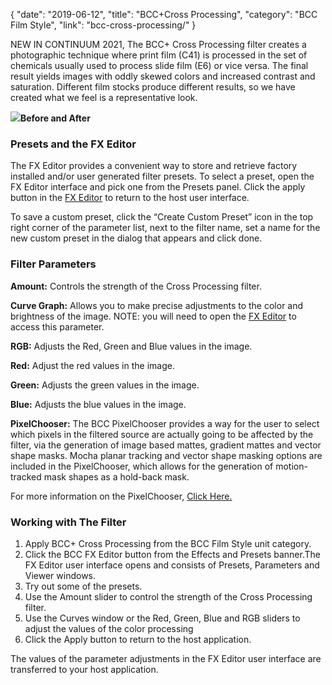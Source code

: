 {
"date": "2019-06-12",
"title": "BCC+Cross Processing",
"category": "BCC Film Style",
"link": "bcc-cross-processing/"
}

 
NEW IN CONTINUUM 2021, The BCC+ Cross Processing filter creates a photographic technique where print film (C41) is processed in the set of chemicals usually used to process slide film (E6) or vice versa. The final result yields images with oddly skewed colors and increased contrast and saturation. Different film stocks produce different results, so we have created what we feel is a representative look. 


![](https://borisfx-com-res.cloudinary.com/image/upload//documentation/continuum/uploads/2020/10/Image_202.png)**Before and After**
### Presets and the FX Editor


The FX Editor provides a convenient way to store and retrieve factory installed and/or user generated filter presets. To select a preset, open the FX Editor interface and pick one from the Presets panel. Click the apply button in the [FX Editor](/documentation/continuum/bcc-fx-editor) to return to the host user interface. 


To save a custom preset, click the “Create Custom Preset” icon in the top right corner of the parameter list, next to the filter name, set a name for the new custom preset in the dialog that appears and click done. 


### Filter Parameters


**Amount:** Controls the strength of the Cross Processing filter.


**Curve Graph:** Allows you to make precise adjustments to the color and brightness of the image. NOTE: you will need to open the [FX Editor](/documentation/continuum/bcc-fx-editor) to access this parameter.


**RGB:** Adjusts the Red, Green and Blue values in the image.


**Red:** Adjust the red values in the image.


**Green:** Adjusts the green values in the image.


**Blue:** Adjusts the blue values in the image.


**PixelChooser:**  The BCC PixelChooser provides a way for the user to select which pixels in the filtered source are actually going to be affected by the filter, via the generation of image based mattes, gradient mattes and vector shape masks. Mocha planar tracking and vector shape masking options are included in the PixelChooser, which allows for the generation of motion-tracked mask shapes as a hold-back mask. 


For more information on the PixelChooser, [Click Here.﻿](/documentation/continuum/)


### Working with The Filter


1. Apply BCC+ Cross Processing from the BCC Film Style unit category.
2. Click the BCC FX Editor button from the Effects and Presets banner.The FX Editor user interface opens and consists of Presets, Parameters and Viewer windows.
3. Try out some of the presets.
4. Use the Amount slider to control the strength of the Cross Processing filter.
5. Use the Curves window or the Red, Green, Blue and RGB sliders to adjust the values of the color processing
6. Click the Apply button to return to the host application.


The values of the parameter adjustments in the FX Editor user interface are transferred to your host application.


